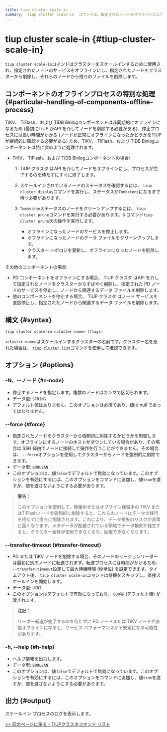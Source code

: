 ```yaml
---
title: tiup cluster scale-in
summary: `tiup cluster scale-in` コマンドは、指定されたノードをオフラインにしてクラスターから削除し、残りのファイルを削除することで、クラスターをスケールインするために使用されます。TiKV、 TiFlash、TiDB Binlogなどのコンポーネントは非同期で処理され、チェックとクリーンアップのための追加の手順が必要です。このコマンドには、ノードの指定、強制削除、転送タイムアウト、ヘルプ情報のオプションも含まれています。
---
```


# tiup cluster scale-in {#tiup-cluster-scale-in}

`tiup cluster scale-in`コマンドはクラスターをスケールインするために使用され、指定されたノードのサービスをオフラインにし、指定されたノードをクラスターから削除し、それらのノードから残りのファイルを削除します。

## コンポーネントのオフラインプロセスの特別な処理 {#particular-handling-of-components-offline-process}

TiKV、 TiFlash、および TiDB Binlogコンポーネントは非同期的にオフラインになるため (最初にTiUP がAPI を介してノードを削除する必要がある)、停止プロセスには長い時間がかかる (ノードが正常にオフラインになったかどうかをTiUPが継続的に確認する必要がある) ため、TiKV、 TiFlash、および TiDB Binlogコンポーネントは特に次のように処理されます。

-   TiKV、 TiFlash、および TiDB Binlogコンポーネントの場合:

    1.  TiUP クラスタ はAPI を介してノードをオフラインにし、プロセスが完了するのを待たずにすぐに終了します。
    2.  スケールインされているノードのステータスを確認するには、 `tiup cluster display`コマンドを実行し、ステータスが`Tombstone`になるまで待つ必要があります。
    3.  `Tombstone`ステータスのノードをクリーンアップするには、 `tiup cluster prune`コマンドを実行する必要があります。5 コマンド`tiup cluster prune`次の操作を実行します。

        -   オフラインになったノードのサービスを停止します。
        -   オフラインになったノードのデータ ファイルをクリーンアップします。
        -   クラスター トポロジを更新し、オフラインになったノードを削除します。

その他のコンポーネントの場合:

-   PD コンポーネントをオフラインにする場合、 TiUP クラスタ はAPI を介して指定されたノードをクラスターからすばやく削除し、指定された PD ノードのサービスを停止し、ノードから関連するデータ ファイルを削除します。
-   他のコンポーネントを停止する場合、 TiUP クラスタ はノード サービスを直接停止し、指定されたノードから関連するデータ ファイルを削除します。

## 構文 {#syntax}

```shell
tiup cluster scale-in <cluster-name> [flags]
```

`<cluster-name>`はスケールインするクラスターの名前です。クラスター名を忘れた場合は、 [`tiup cluster list`](/tiup/tiup-component-cluster-list.md)コマンドを使用して確認できます。

## オプション {#options}

### -N、--ノード {#n-node}

-   停止するノードを指定します。複数のノードはカンマで区切られます。
-   データ型: `STRING`
-   デフォルト値はありません。このオプションは必須であり、値は null であってはなりません。

### &#x20;--force {#force}

-   指定されたノードをクラスターから強制的に削除するかどうかを制御します。オフラインにするノードのホストがダウンしている場合があり、その場合は SSH 経由でノードに接続して操作を行うことができません。その場合は、 `--force`オプションを使用してクラスターからノードを強制的に削除できます。
-   データ型: `BOOLEAN`
-   このオプションは、値`false`でデフォルトで無効になっています。このオプションを有効にするには、このオプションをコマンドに追加し、値`true`を渡すか、値を渡さないようにする必要があります。

> **警告：**
>
> このオプションを使用して、稼働中またはオフライン保留中の TiKV またはTiFlashノードを強制的に削除すると、これらのノードはデータの移行を待たずに直ちに削除されます。これにより、データ損失のリスクが非常に高くなります。メタデータが配置されている領域でデータ損失が発生すると、クラスター全体が使用できなくなり、回復できなくなります。

### --transfer-timeout {#transfer-timeout}

-   PD または TiKV ノードを削除する場合、そのノードのリージョンリーダーは最初に別のノードに転送されます。転送プロセスには時間がかかるため、 `--transfer-timeout`設定して最大待機時間 (秒単位) を設定できます。タイムアウト後、 `tiup cluster scale-in`コマンドは待機をスキップし、直接スケールインを開始します。
-   データ型: `UINT`
-   このオプションはデフォルトで有効になっており、 `600`秒 (デフォルト値) が渡されます。

> **注記：**
>
> リーダー転送が完了するのを待たずに PD ノードまたは TiKV ノードが直接オフラインになると、サービス パフォーマンスが不安定になる可能性があります。

### -h, --help {#h-help}

-   ヘルプ情報を出力します。
-   データ型: `BOOLEAN`
-   このオプションは、値`false`でデフォルトで無効になっています。このオプションを有効にするには、このオプションをコマンドに追加し、値`true`を渡すか、値を渡さないようにする必要があります。

## 出力 {#output}

スケールイン プロセスのログを表示します。

[&lt;&lt; 前のページに戻る - TiUPクラスタコマンド リスト](/tiup/tiup-component-cluster.md#command-list)

